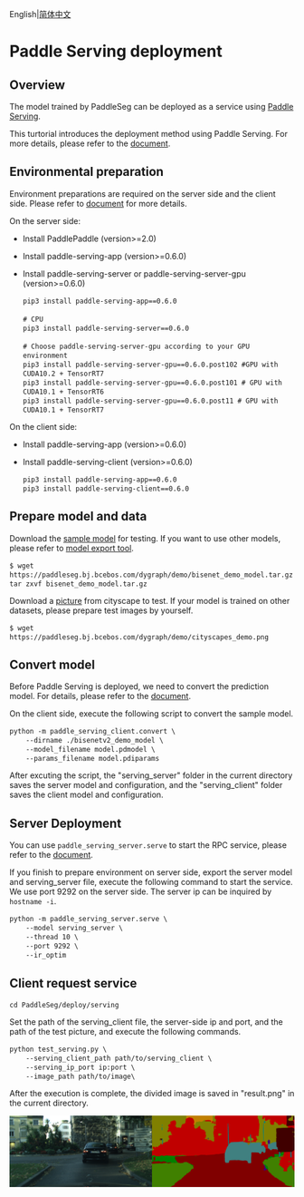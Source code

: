 English|[简体中文](serving_cn.md)
# Paddle Serving deployment

## Overview

The model trained by PaddleSeg can be deployed as a service using [Paddle Serving](https://github.com/PaddlePaddle/Serving).

This turtorial introduces the deployment method using Paddle Serving. For more details, please refer to the [document](https://github.com/PaddlePaddle/Serving/blob/v0.6.0/README_CN.md).


## Environmental preparation

Environment preparations are required on the server side and the client side. Please refer to [document](https://github.com/PaddlePaddle/Serving/blob/v0.6.0/README_CN.md#%E5%AE%89%E8%A3%85) for more details.

On the server side:
* Install PaddlePaddle (version>=2.0)
* Install paddle-serving-app (version>=0.6.0)
* Install paddle-serving-server or paddle-serving-server-gpu (version>=0.6.0)

    ```shell
    pip3 install paddle-serving-app==0.6.0

    # CPU
    pip3 install paddle-serving-server==0.6.0

    # Choose paddle-serving-server-gpu according to your GPU environment
    pip3 install paddle-serving-server-gpu==0.6.0.post102 #GPU with CUDA10.2 + TensorRT7
    pip3 install paddle-serving-server-gpu==0.6.0.post101 # GPU with CUDA10.1 + TensorRT6
    pip3 install paddle-serving-server-gpu==0.6.0.post11 # GPU with CUDA10.1 + TensorRT7
    ```

On the client side:
* Install paddle-serving-app (version>=0.6.0)
* Install paddle-serving-client (version>=0.6.0)

    ```shell
    pip3 install paddle-serving-app==0.6.0
    pip3 install paddle-serving-client==0.6.0
    ```

## Prepare model and data

Download the [sample model](https://paddleseg.bj.bcebos.com/dygraph/demo/bisenet_demo_model.tar.gz) for testing. If you want to use other models, please refer to [model export tool](../../model_export.md).

```shell
$ wget https://paddleseg.bj.bcebos.com/dygraph/demo/bisenet_demo_model.tar.gz
tar zxvf bisenet_demo_model.tar.gz
```

Download a [picture](https://paddleseg.bj.bcebos.com/dygraph/demo/cityscapes_demo.png) from cityscape to test.  If your model is trained on other datasets, please prepare test images by yourself.

```shell
$ wget https://paddleseg.bj.bcebos.com/dygraph/demo/cityscapes_demo.png
```

## Convert model

Before Paddle Serving is deployed, we need to convert the prediction model. For details, please refer to the [document](https://github.com/PaddlePaddle/Serving/blob/v0.6.0/doc/SAVE_CN.md).

On the client side, execute the following script to convert the sample model.

```shell
python -m paddle_serving_client.convert \
    --dirname ./bisenetv2_demo_model \
    --model_filename model.pdmodel \
    --params_filename model.pdiparams
```

After excuting the script, the "serving_server" folder in the current directory saves the server model and configuration, and the "serving_client" folder saves the client model and configuration.

## Server Deployment

You can use `paddle_serving_server.serve` to start the RPC service, please refer to the [document](https://github.com/PaddlePaddle/Serving/blob/v0.6.0/README_CN.md#rpc%E6%9C%8D%E5%8A%A1).

If you finish to prepare environment on server side, export the  server model and  serving_server file, execute the following command to start the service. We use port 9292 on the server side. The server ip can be inquired by `hostname -i`.

```shell
python -m paddle_serving_server.serve \
    --model serving_server \
    --thread 10 \
    --port 9292 \
    --ir_optim
```

## Client request service

```
cd PaddleSeg/deploy/serving
```

Set the path of the serving_client file, the server-side ip and port, and the path of the test picture, and execute the following commands.

```shell
python test_serving.py \
    --serving_client_path path/to/serving_client \
    --serving_ip_port ip:port \
    --image_path path/to/image\
```

After the execution is complete, the divided image is saved in "result.png" in the current directory.

![cityscape_predict_demo.png](../../images/cityscapes_predict_demo.png)
